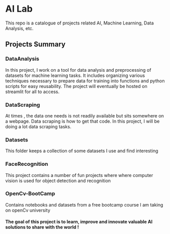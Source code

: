 # AI Lab
This repo is a catalogue of projects related AI, Machine Learning, Data Analysis, etc.

## Projects Summary

### DataAnalysis
In this project, I work on a tool for data analysis and preprocessing of datasets for machine learning tasks.
It includes organizing various techniques necessary to prepare data for training into functions and python scripts 
for easy reusability. The project will eventually be hosted on streamlit for all to access.

### DataScraping
At times , the data one needs is not readily available but sits somewhere on a webpage. Data scraping is how to get that code. In this project, I will be doing a lot data scraping tasks.

### Datasets 
This folder keeps a collection of some datasets I use and find interesting

### FaceRecognition
This project contains a number of fun projects where where computer vision is used for object detection and recognition

### OpenCv-BootCamp
Contains notebooks and datasets from a free bootcamp course I am taking on openCv university

#### The goal of this project is to learn, improve and innovate valuable AI solutions to share with the world ! 


